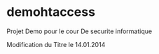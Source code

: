 demohtaccess
============

Projet Demo pour le cour De securite informatique

Modification du Titre le 14.01.2014
